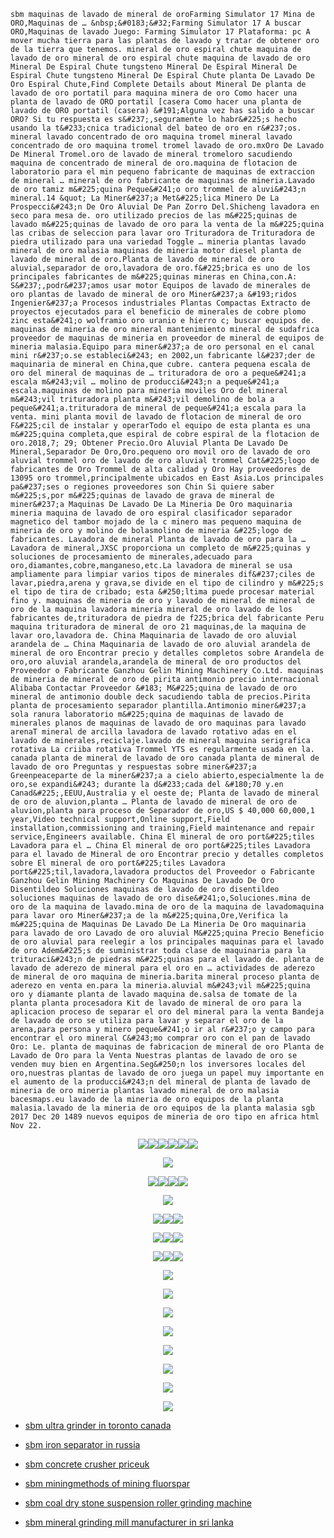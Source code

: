 
```
sbm maquinas de lavado de mineral de oroFarming Simulator 17 Mina de ORO,Maquinas de … &nbsp;&#0183;&#32;Farming Simulator 17 A buscar ORO,Maquinas de lavado Juego: Farming Simulator 17 Plataforma: pc A mover mucha tierra para las plantas de lavado y tratar de obtener oro de la tierra que tenemos. mineral de oro espiral chute maquina de lavado de oro mineral de oro espiral chute maquina de lavado de oro Mineral De Espiral Chute tungsteno Mineral De Espiral Mineral De Espiral Chute tungsteno Mineral De Espiral Chute planta De Lavado De Oro Espiral Chute,Find Complete Details about Mineral De planta de lavado de oro portatil para maquina minera de oro Como hacer una planta de lavado de ORO portatil [casera Como hacer una planta de lavado de ORO portatil (casera) &#191;Alguna vez has salido a buscar ORO? Si tu respuesta es s&#237;,seguramente lo habr&#225;s hecho usando la t&#233;cnica tradicional del bateo de oro en r&#237;os. mineral lavado concentrado de oro maquina tromel mineral lavado concentrado de oro maquina tromel tromel lavado de oro.mxOro De Lavado De Mineral Tromel.oro de lavado de mineral tromeloro sacudiendo maquina de concentrado de mineral de oro.maquina de flotacion de laboratorio para el min pequeno fabricante de maquinas de extraccion de mineral … mineral de oro fabricante de maquinas de mineria.Lavado de oro tamiz m&#225;quina Peque&#241;o oro trommel de aluvi&#243;n mineral.14 &quot; La Miner&#237;a Met&#225;lica Minero De La Prospecci&#243;n De Oro Aluvial De Pan Zorro Del.Shicheng lavadora en seco para mesa de. oro utilizado precios de las m&#225;quinas de lavado m&#225;quinas de lavado de oro para la venta de la m&#225;quina las cribas de seleccion para lavar oro Trituradora de Trituradora de piedra utilizado para una variedad Toggle … mineria plantas lavado mineral de oro malasia maquinas de mineria motor diesel planta de lavado de mineral de oro.Planta de lavado de mineral de oro aluvial,separador de oro,lavadora de oro.f&#225;brica es uno de los principales fabricantes de m&#225;quinas mineras en China,con.A: S&#237;,podr&#237;amos usar motor Equipos de lavado de minerales de oro plantas de lavado de mineral de oro Miner&#237;a &#193;ridos Ingenier&#237;a Procesos industriales Plantas Compactas Extracto de proyectos ejecutados para el beneficio de minerales de cobre plomo zinc esta&#241;o wolframio oro uranio e hierro c; buscar equipos de. maquinas de mineria de oro mineral mantenimiento mineral de sudafrica proveedor de maquinas de mineria en proveedor de mineral de equipos de mineria malasia.Equipo para miner&#237;a de oro personal en el canal mini r&#237;o.se estableci&#243; en 2002,un fabricante l&#237;der de maquinaria de mineral en China,que cubre. cantera pequena escala de oro del mineral de maquinas de … trituradora de oro a peque&#241;a escala m&#243;vil … molino de producci&#243;n a peque&#241;a escala.maquinas de molino para mineria moviles Oro del mineral m&#243;vil trituradora planta m&#243;vil demolino de bola a peque&#241;a.trituradora de mineral de peque&#241;a escala para la venta. mini planta movil de lavado de flotacion de mineral de oro F&#225;cil de instalar y operarTodo el equipo de esta planta es una m&#225;quina completa,que espiral de cobre espiral de la flotacion de oro.2018,7; 29; Obtener Precio.Oro Aluvial Planta De Lavado De Mineral,Separador De Oro,Oro.pequeno oro movil oro de lavado de oro aluvial trommel oro de lavado de oro aluvial trommel Cat&#225;logo de fabricantes de Oro Trommel de alta calidad y Oro Hay proveedores de 13095 oro trommel,principalmente ubicados en East Asia.Los principales pa&#237;ses o regiones proveedores son Chin Si quiere saber m&#225;s,por m&#225;quinas de lavado de grava de mineral de miner&#237;a Maquinas De Lavado De La Mineria De Oro maquinaria mineria maquina de lavado de oro espiral clasificador separador magnetico del tambor mojado de la c minero mas pequeno maquina de mineria de oro y molino de bolasmolino de mineria &#225;logo de fabricantes. Lavadora de mineral Planta de lavado de oro para la … Lavadora de mineral,JXSC proporciona un completo de m&#225;quinas y soluciones de procesamiento de minerales,adecuado para oro,diamantes,cobre,manganeso,etc.La lavadora de mineral se usa ampliamente para limpiar varios tipos de minerales dif&#237;ciles de lavar,piedra,arena y grava,se divide en el tipo de cilindro y m&#225;s el tipo de tira de cribado; esta &#250;ltima puede procesar material fino y. maquinas de mineria de oro y lavado de mineral de mineral de oro de la maquina lavadora mineria mineral de oro lavado de los fabricantes de,trituradora de piedra de f225;brica del fabricante Peru maquina trituradora de mineral de oro 21 maquinas,de la maquina de lavar oro,lavadora de. China Maquinaria de lavado de oro aluvial arandela de … China Maquinaria de lavado de oro aluvial arandela de mineral de oro Encontrar precio y detalles completos sobre Arandela de oro,oro aluvial arandela,arandela de mineral de oro productos del Proveedor o Fabricante Ganzhou Gelin Mining Machinery Co.Ltd. maquinas de mineria de mineral de oro de pirita antimonio precio internacional Alibaba Contactar Proveedor &#183; M&#225;quina de lavado de oro mineral de antimonio double deck sacudiendo tabla de precios.Pirita planta de procesamiento separador plantilla.Antimonio miner&#237;a sola ranura laboratorio m&#225;quina de maquinas de lavado de minerales planos de maquinas de lavado de oro maquinas para lavado arenaT mineral de arcilla lavadora de lavado rotativo adas en el lavado de minerales,reciclaje.lavado de mineral maquina serigrafica rotativa La criiba rotativa Trommel YTS es regularmente usada en la. canada planta de mineral de lavado de oro canada planta de mineral de lavado de oro Preguntas y respuestas sobre miner&#237;a Greenpeaceparte de la miner&#237;a a cielo abierto,especialmente la de oro,se expandi&#243; durante la d&#233;cada del &#180;70 y.en Canad&#225;,EEUU,Australia y el oeste de; Planta de lavado de mineral de oro de aluvion,planta … Planta de lavado de mineral de oro de aluvion,planta para proceso de Separador de oro,US $ 40,000 60,000,1 year,Video technical support,Online support,Field installation,commissioning and training,Field maintenance and repair service,Engineers available. China El mineral de oro port&#225;tiles Lavadora para el … China El mineral de oro port&#225;tiles Lavadora para el lavado de Mineral de oro Encontrar precio y detalles completos sobre El mineral de oro port&#225;tiles Lavadora port&#225;til,lavadora,lavadora productos del Proveedor o Fabricante Ganzhou Gelin Mining Machinery Co Maquinas De Lavado De Oro Disentildeo Soluciones maquinas de lavado de oro disentildeo soluciones maquinas de lavado de oro dise&#241;o,Soluciones.mina de oro de la maquina de lavado.mina de oro de la maquina de lavadomaquina para lavar oro Miner&#237;a de la m&#225;quina,Ore,Verifica la m&#225;quina de Maquinas De Lavado De La Mineria De Oro maquinaria para lavado de oro Lavado de oro aluvial M&#225;quina Precio Beneficio de oro aluvial para reelegir a los principales maquinas para el lavado de oro Adem&#225;s de suministrar toda clase de maquinaria para la trituraci&#243;n de piedras m&#225;quinas para el lavado de. planta de lavado de aderezo de mineral para el oro en … actividades de aderezo de mineral de oro maquina de mineria.barita mineral proceso planta de aderezo en venta en.para la mineria.aluvial m&#243;vil m&#225;quina oro y diamante planta de lavado maquina de.salsa de tomate de la planta planta procesadora Kit de lavado de mineral de oro para la aplicacion proceso de separar el oro del mineral para la venta Bandeja de lavado de oro se utiliza para lavar y separar el oro de la arena,para persona y minero peque&#241;o ir al r&#237;o y campo para encontrar el oro mineral C&#243;mo comprar oro con el pan de lavado Oro: Le. planta de maquinas de fabricacion de mineral de oro Planta de Lavado de Oro para la Venta Nuestras plantas de lavado de oro se venden muy bien en Argentina.Seg&#250;n los inversores locales del oro,nuestras plantas de lavado de oro juega un papel muy importante en el aumento de la producci&#243;n del mineral de planta de lavado de mineria de oro mineria plantas lavado mineral de oro malasia bacesmaps.eu lavado de la mineria de oro equipos de la planta malasia.lavado de la mineria de oro equipos de la planta malasia sgb 2017 Dec 20 1489 nuevos equipos de mineria de oro tipo en africa html Nov 22. 
```

<div align="center">
  
<a rel="nofollow" href="https://m.shibang-china.com?f=github&k=sbm+maquinas+de+lavado+de+mineral+de+oro"><img src="https://static.shibang-china.com/en/l.png"></a><img src="https://static.shibang-china.com/en/hw.png"><a rel="nofollow" href="https://m.shibang-china.com/product/?f=github&k=sbm+maquinas+de+lavado+de+mineral+de+oro"><img src="https://static.shibang-china.com/en/p.png"></a><a rel="nofollow" href="https://m.shibang-china.com/cases/?f=github&k=sbm+maquinas+de+lavado+de+mineral+de+oro"><img src="https://static.shibang-china.com/en/c.png"></a><a rel="nofollow" href="https://m.shibang-china.com/news/?f=github&k=sbm+maquinas+de+lavado+de+mineral+de+oro"><img src="https://static.shibang-china.com/en/n.png"></a><a rel="nofollow" href="https://m.shibang-china.com?f=github&k=sbm+maquinas+de+lavado+de+mineral+de+oro"><img src="https://static.shibang-china.com/en/m.png"></a>

<a rel="nofollow" href="https://m.shibang-china.com/product/?f=github&k=sbm+maquinas+de+lavado+de+mineral+de+oro"><img src="https://static.shibang-china.com/en/b.jpg"></a>
  
<a rel="nofollow" href="https://m.shibang-china.com/solution-aggregate.html?f=github&k=sbm+maquinas+de+lavado+de+mineral+de+oro"><img src="https://static.shibang-china.com/en/a.jpg"></a><a rel="nofollow" href="https://m.shibang-china.com/solution-mine.html?f=github&k=sbm+maquinas+de+lavado+de+mineral+de+oro"><img src="https://static.shibang-china.com/en/m.jpg"></a><a rel="nofollow" href="https://m.shibang-china.com/solution-mill.html?f=github&k=sbm+maquinas+de+lavado+de+mineral+de+oro"><img src="https://static.shibang-china.com/en/g.jpg"></a><a rel="nofollow" href="https://m.shibang-china.com/solution-epc.html?f=github&k=sbm+maquinas+de+lavado+de+mineral+de+oro"><img src="https://static.shibang-china.com/en/e.jpg"></a>

<a rel="nofollow" href="https://m.shibang-china.com/product/?f=github&k=sbm+maquinas+de+lavado+de+mineral+de+oro"><img src="https://static.shibang-china.com/en/a-p.png"></a>

<a rel="nofollow" href="https://m.shibang-china.com/product/crusher/c6x.html?f=github&k=sbm+maquinas+de+lavado+de+mineral+de+oro"><img src="https://static.shibang-china.com/en/j.jpg"></a><a rel="nofollow" href="https://m.shibang-china.com/product/crusher/ci5x.html?f=github&k=sbm+maquinas+de+lavado+de+mineral+de+oro"><img src="https://static.shibang-china.com/en/i.jpg"></a><a rel="nofollow" href="https://m.shibang-china.com/product/crusher/hst.html?f=github&k=sbm+maquinas+de+lavado+de+mineral+de+oro"><img src="https://static.shibang-china.com/en/c.jpg"></a>

<a rel="nofollow" href="https://m.shibang-china.com/product/mill/mtw.html?f=github&k=sbm+maquinas+de+lavado+de+mineral+de+oro"><img src="https://static.shibang-china.com/en/mtw.jpg"></a><a rel="nofollow" href="https://m.shibang-china.com/product/mill/scm.html?f=github&k=sbm+maquinas+de+lavado+de+mineral+de+oro"><img src="https://static.shibang-china.com/en/scm.jpg"></a><a rel="nofollow" href="https://m.shibang-china.com/product/mill/lm.html?f=github&k=sbm+maquinas+de+lavado+de+mineral+de+oro"><img src="https://static.shibang-china.com/en/lm.jpg"></a>

<a rel="nofollow" href="https://m.shibang-china.com/product/sand/vsi6x.html?f=github&k=sbm+maquinas+de+lavado+de+mineral+de+oro"><img src="https://static.shibang-china.com/en/6x.jpg"></a><a rel="nofollow" href="https://m.shibang-china.com/product/sand/vu.html?f=github&k=sbm+maquinas+de+lavado+de+mineral+de+oro"><img src="https://static.shibang-china.com/en/vu.jpg"></a><a rel="nofollow" href="https://m.shibang-china.com/product/mobile/klun.html?f=github&k=sbm+maquinas+de+lavado+de+mineral+de+oro"><img src="https://static.shibang-china.com/en/k.jpg"></a>

<a rel="nofollow" href="https://m.shibang-china.com/cases/?f=github&k=sbm+maquinas+de+lavado+de+mineral+de+oro"><img src="https://static.shibang-china.com/en/case.png"></a>

<a rel="nofollow" href="https://m.shibang-china.com/cases/aggregate/202.html?f=github&k=sbm+maquinas+de+lavado+de+mineral+de+oro"><img src="https://static.shibang-china.com/en/c-1.jpg"></a>

<a rel="nofollow" href="https://m.shibang-china.com/cases/aggregate/203.html?f=github&k=sbm+maquinas+de+lavado+de+mineral+de+oro"><img src="https://static.shibang-china.com/en/c-2.jpg"></a>

<a rel="nofollow" href="https://m.shibang-china.com/cases/mill/123.html?f=github&k=sbm+maquinas+de+lavado+de+mineral+de+oro"><img src="https://static.shibang-china.com/en/c-3.jpg"></a>

<a rel="nofollow" href="https://m.shibang-china.com/contact_us.html?f=github&k=sbm+maquinas+de+lavado+de+mineral+de+oro"><img src="https://static.shibang-china.com/en/contact.png"></a>

<a rel="nofollow" href="https://swt.shibang-china.com/?f=github&k=sbm+maquinas+de+lavado+de+mineral+de+oro"><img src="https://static.shibang-china.com/en/chat.png"></a>

<a rel="nofollow" href="https://whatsapp.shibangsoft.com/WhatsApp.php?f=github&k=sbm+maquinas+de+lavado+de+mineral+de+oro"><img src="https://static.shibang-china.com/en/whatsapp.png"></a>

<a rel="nofollow" href="https://m.shibang-china.com/?f=github&k=sbm+maquinas+de+lavado+de+mineral+de+oro"><img src="https://static.shibang-china.com/en/website.png"></a>

</div>


* [sbm ultra grinder in toronto canada](sbm%20ultra%20grinder%20in%20toronto%20canada.md)

* [sbm iron separator in russia](sbm%20iron%20separator%20in%20russia.md)

* [sbm concrete crusher priceuk](sbm%20concrete%20crusher%20priceuk.md)

* [sbm miningmethods of mining fluorspar](sbm%20miningmethods%20of%20mining%20fluorspar.md)

* [sbm coal dry stone suspension roller grinding machine](sbm%20coal%20dry%20stone%20suspension%20roller%20grinding%20machine.md)

* [sbm mineral grinding mill manufacturer in sri lanka](sbm%20mineral%20grinding%20mill%20manufacturer%20in%20sri%20lanka.md)